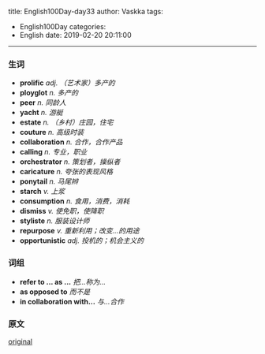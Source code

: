 title: English100Day-day33
author: Vaskka
tags:
  - English100Day
categories:
  - English
date: 2019-02-20 20:11:00
---
### 生词

+ **prolific** *adj. （艺术家）多产的*
+ **ployglot** *n. 多产的*
+ **peer** *n. 同龄人*
+ **yacht** *n. 游艇*
+ **estate** *n. （乡村）庄园，住宅*
+ **couture** *n. 高级时装*
+ **collaboration** *n. 合作，合作产品*
+ **calling** *n. 专业，职业*
+ **orchestrator** *n. 策划者，操纵者*
+ **caricature** *n. 夸张的表现风格*
+ **ponytail** *n. 马尾辫*
+ **starch** *v. 上浆*
+ **consumption** *n. 食用，消费，消耗*
+ **dismiss** *v. 使免职，使降职*
+ **styliste** *n. 服装设计师*
+ **repurpose** *v. 重新利用；改变...的用途*
+ **opportunistic** *adj. 投机的；机会主义的*

### 词组

+ **refer to ... as ...** *把...称为...*
+ **as opposed to** *而不是*
+ **in collaboration with...** *与...合作*

### 原文

[original](https://www.nytimes.com/2019/02/19/obituaries/karl-lagerfeld-dead.html)